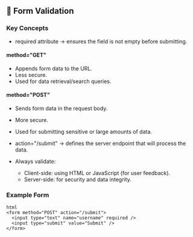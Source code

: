


## 🔹 Form Validation

###  Key Concepts

- required attribute → ensures the field is not empty before submitting.

#### method="GET"
- Appends form data to the URL.
- Less secure.
- Used for data retrieval/search queries.

#### method="POST"
- Sends form data in the request body.
- More secure.
- Used for submitting sensitive or large amounts of data.

- action="/submit" → defines the server endpoint that will process the data.

- Always validate:
  - Client-side: using HTML or JavaScript (for user feedback).
  - Server-side: for security and data integrity.

###  Example Form

```
html
<form method="POST" action="/submit">
  <input type="text" name="username" required />
  <input type="submit" value="Submit" />
</form>
```